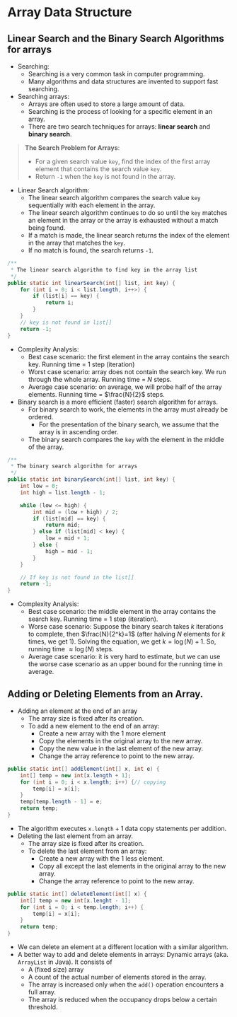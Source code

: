 # Array Data Structure

## Linear Search and the Binary Search Algorithms for arrays
- Searching: 
  - Searching is a very common task in computer programming. 
  - Many algorithms and data structures are invented to support fast searching. 
- Searching arrays:
  - Arrays are often used to store a large amount of data.
  - Searching is the process of looking for a specific element in an array.
  - There are two search techniques for arrays: **linear search** and **binary search**. 
> **The Search Problem for Arrays**:
> - For a given search value `key`, find the index of the first array element that contains the search value `key`.
> - Return `-1` when the `key` is not found in the array. 

- Linear Search algorithm:
  - The linear search algorithm compares the search value `key` sequentially with each element in the array.
  - The linear search algorithm continues to do so until the `key` matches an element in the array or the array is exhausted without a match being found. 
  - If a match is made, the linear search returns the index of the element in the array that matches the `key`.
  - If no match is found, the search returns `-1`.

```java
/**
 * The linear search algorithm to find key in the array list
 */ 
public static int linearSearch(int[] list, int key) {
    for (int i = 0; i < list.length, i++>) {
        if (list[i] == key) {
            return i;
        }
    }
    // key is not found in list[]
    return -1;
}
```
- Complexity Analysis:
  - Best case scenario: the first element in the array contains the search key. Running time = 1 step (iteration)
  - Worst case scenario: array does not contain the search key. We run through the whole array. Running time = $N$ steps. 
  - Average case scenario: on average, we will probe half of the array elements. Running time = $\frac{N}{2}$ steps.
- Binary search is a more efficient (faster) search algorithm for arrays.
  - For binary search to work, the elements in the array must already be ordered.
    - For the presentation of the binary search, we assume that the array is in ascending order. 
  - The binary search compares the `key` with the element in the middle of the array. 

```java
/**
 * The binary search algorithm for arrays
 */
public static int binarySearch(int[] list, int key) {
    int low = 0;
    int high = list.length - 1;

    while (low <= high) {
        int mid = (low + high) / 2;
        if (list[mid] == key) {
            return mid;
        } else if (list[mid] < key) {
            low = mid + 1;
        } else {
            high = mid - 1;
        }
    }

    // If key is not found in the list[]
    return -1;
} 
```

- Complexity Analysis:
  - Best case scenario: the middle element in the array contains the search key. Running time = 1 step (iteration).
  - Worse case scenario: Suppose the binary search takes $k$ iterations to complete, then $\frac{N}{2^k}=1$ (after halving $N$ elements for $k$ times, we get 1). Solving the equation, we get $k=\log(N)+1$. So, running time $\approx\log(N)$ steps.
  - Average case scenario: it is very hard to estimate, but we can use the worse case scenario as an upper bound for the running time in average.

## Adding or Deleting Elements from an Array.
- Adding an element at the end of an array
  - The array size is fixed after its creation.
  - To add a new element to the end of an array:
    - Create a new array with the 1 more element
    - Copy the elements in the original array to the new array.
    - Copy the new value in the last element of the new array.
    - Change the array reference to point to the new array. 
```java
public static int[] addElement(int[] x, int e) {
    int[] temp = new int[x.length + 1];
    for (int i = 0; i < x.length; i++) {// copying
        temp[i] = x[i];
    } 
    temp[temp.length - 1] = e;
    return temp;
}
```
- The algorithm executes $\texttt{x.length}+1$ data copy statements per addition.
- Deleting the last element from an array.
  - The array size is fixed after its creation.
  - To delete the last element from an array:
    - Create a new array with the 1 less element.
    - Copy all except the last elements in the original array to the new array.
    - Change the array reference to point to the new array.
```java
public static int[] deleteElement(int[] x) {
    int[] temp = new int[x.lenght - 1];
    for (int i = 0; i < temp.length; i++) {
        temp[i] = x[i];
    }
    return temp;
}
```
- We can delete an element at a different location with a similar algorithm. 
- A better way to add and delete elements in arrays: Dynamic arrays (aka. `ArrayList` in Java). It consists of
  - A (fixed size) array
  - A count of the actual number of elements stored in the array.
  - The array is increased only when the `add()` operation encounters a full array.
  - The array is reduced when the occupancy drops below a certain threshold. 